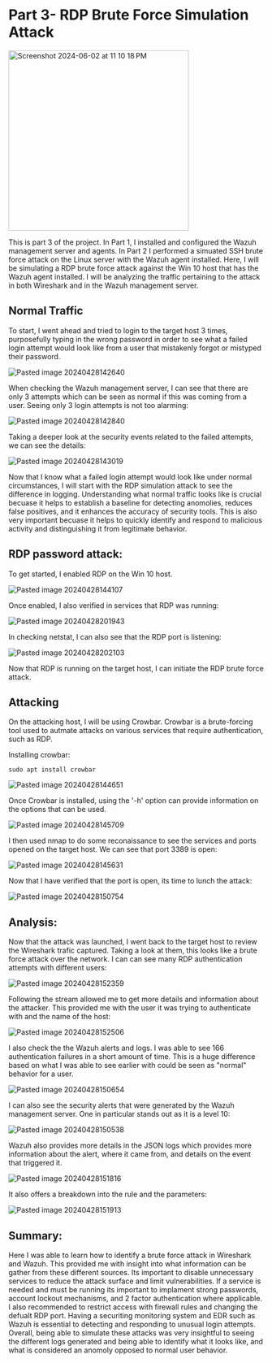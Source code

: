 # Part 3- RDP Brute Force Simulation Attack

<img width="355" alt="Screenshot 2024-06-02 at 11 10 18 PM" src="https://github.com/lm3nitro/Projects/assets/55665256/d62ed72b-d3dd-4a6f-a8e8-e35d60e06867">

This is part 3 of the project. In Part 1, I installed and configured the Wazuh management server and agents. In Part 2 I performed a simuated SSH brute force attack on the Linux server with the Wazuh agent installed. Here, I will be simulating a RDP brute force attack against the Win 10 host that has the Wazuh agent installed. I will be analyzing the traffic pertaining to the attack in both Wireshark and in the Wazuh management server.

## Normal Traffic

To start, I went ahead and tried to login to the target host 3 times, purposefully typing in the wrong password in order to see what a failed login attempt would look like from a user that mistakenly forgot or mistyped their password. 

![Pasted image 20240428142640](https://github.com/lm3nitro/Projects/assets/55665256/756b303f-258b-4839-9d0d-7560158c79f1)

When checking the Wazuh management server, I can see that there are only 3 attempts which can be seen as normal if this was coming from a user. Seeing only 3 login attempts is not too alarming:

![Pasted image 20240428142840](https://github.com/lm3nitro/Projects/assets/55665256/7e849890-8afe-4a05-8615-a7e379fab602)

Taking a deeper look at the security events related to the failed attempts, we can see the details:

![Pasted image 20240428143019](https://github.com/lm3nitro/Projects/assets/55665256/549276f5-6095-46da-9194-f2e9d878c1c6)

Now that I know what a failed login attempt would look like under normal circumstances, I will start with the RDP simulation attack to see the difference in logging. Understanding what normal traffic looks like is crucial becuase it helps to establish a baseline for detecting anomolies, reduces false positives, and it enhances the accuracy of security tools. This is also very important becuase it helps to quickly identify and respond to malicious activity and distinguishing it from legitimate behavior. 

## RDP password attack:

To get started, I enabled RDP on the Win 10 host.

![Pasted image 20240428144107](https://github.com/lm3nitro/Projects/assets/55665256/e315122f-f920-49e1-926e-e052acbca0a0)

Once enabled, I also verified in services that RDP was running:

![Pasted image 20240428201943](https://github.com/lm3nitro/Projects/assets/55665256/05ef5fb7-64ed-41d4-87ec-013cff585bbb)

In checking netstat, I can also see that the RDP port is listening:

![Pasted image 20240428202103](https://github.com/lm3nitro/Projects/assets/55665256/dce2e6e9-701c-4cdc-b97d-b1df5e5dabec)

Now that RDP is running on the target host, I can initiate the RDP brute force attack.

## Attacking

On the attacking host, I will be using Crowbar. Crowbar is a brute-forcing tool used to autmate attacks on various services that require authentication, such as RDP. 

Installing crowbar:

```
sudo apt install crowbar
```

![Pasted image 20240428144651](https://github.com/lm3nitro/Projects/assets/55665256/4ca9c749-147b-4a54-b3fa-170ed502f71e)

Once Crowbar is installed, using the '-h' option can provide information on the options that can be used. 

![Pasted image 20240428145709](https://github.com/lm3nitro/Projects/assets/55665256/f016996a-6f49-462e-98c1-4f9fdff30280)

I then used nmap to do some reconaissance to see the services and ports opened on the target host. We can see that port 3389 is open: 

![Pasted image 20240428145631](https://github.com/lm3nitro/Projects/assets/55665256/f1235d15-b841-40e8-84cf-9f10e9defcd3)

Now that I have verified that the port is open, its time to lunch the attack:

![Pasted image 20240428150754](https://github.com/lm3nitro/Projects/assets/55665256/ffc2758c-5c8a-403e-83d2-bddf2c6acedc)

## Analysis:

Now that the attack was launched, I went back to the target host to review the Wireshark trafic captured. Taking a look at them, this looks like a brute force attack over the network. I can can see many RDP authentication attempts with different users:

![Pasted image 20240428152359](https://github.com/lm3nitro/Projects/assets/55665256/6a7f54a3-411d-4f6f-9935-481250354001)

Following the stream allowed me to get more details and information about the attacker. This provided me with the user it was trying to authenticate with and the name of the host:

![Pasted image 20240428152506](https://github.com/lm3nitro/Projects/assets/55665256/06466c9f-2b75-48cd-84e7-8f7fd47a043f)

I also check the the Wazuh alerts and logs. I was able to see 166 authentication failures in a short amount of time. This is a huge difference based on what I was able to see earlier with could be seen as "normal" behavior for a user.

![Pasted image 20240428150654](https://github.com/lm3nitro/Projects/assets/55665256/a8d533d4-4734-4f3d-8e6b-6315a6157193)

I can also see the security alerts that were generated by the Wazuh management server. One in particular stands out as it is a level 10:

![Pasted image 20240428150538](https://github.com/lm3nitro/Projects/assets/55665256/d061c845-fdc6-4ddc-8713-04ce7ef57d35)

Wazuh also provides more details in the JSON logs which provides more information about the alert, where it came from, and details on the event that triggered it. 

![Pasted image 20240428151816](https://github.com/lm3nitro/Projects/assets/55665256/720dba89-f0d5-43bb-8afe-21c092bf776a)

It also offers a breakdown into the rule and the parameters:

![Pasted image 20240428151913](https://github.com/lm3nitro/Projects/assets/55665256/3eb13198-6d9c-4d0e-aee0-7f6cdeb5f646)


## Summary: 

Here I was able to learn how to identify a brute force attack in Wireshark and Wazuh. This provided me with insight into what information can be gather from these different sources. Its important to disable unnecessary services to reduce the attack surface and limit vulnerabilities. If a service is needed and must be running its important to implament strong passwords, account lockout mechanisms, and 2 factor authentication where applicable. I also recommended to restrict access with firewall rules and changing the defualt RDP port. Having a securiting monitoring system and EDR such as Wazuh is essential to detecting and responding to unusual login attempts. Overall, being able to simulate these attacks was very insightful to seeing the different logs generated and being able to identify what it looks like, and what is considered an anomoly opposed to normal user behavior. 
